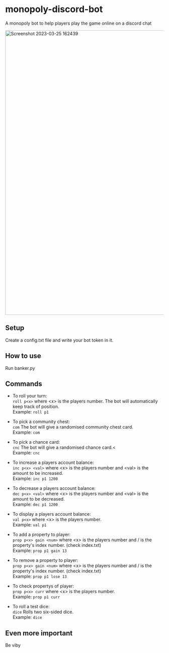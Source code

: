 # monopoly-discord-bot
A monopoly bot to help players play the game online on a discord chat

<img width="905" alt="Screenshot 2023-03-25 162439" src="https://user-images.githubusercontent.com/124733483/227742888-d27897ec-2a18-4ee6-a32b-dfdfc76c291c.png">


## Setup
Create a config.txt file and write your bot token in it.

## How to use
Run banker.py

## Commands
* To roll your turn:<br>
```roll p<x>``` where \<x\> is the players number. The bot will automatically keep track of position.<br>
Example: ```roll p1```

* To pick a community chest:<br>
```com``` The bot will give a randomised community chest card.<br>
Example: ```com```

* To pick a chance card:<br>
```cnc``` The bot will give a randomised chance card.<<br>
Example: ```cnc```

* To increase a players account balance:<br>
  ```inc p<x> <val>``` where \<x\> is the players number and \<val\> is the amount to be increased.<br>
  Example: ```inc p1 1200```
  
* To decrease a players account balance:<br>
  ```dec p<x> <val>``` where \<x\> is the players number and \<val\> is the amount to be decreased.<br>
  Example: ```dec p1 1200```
  
* To display a players account balance:<br>
  ```val p<x>``` where \<x\> is the players number.<br>
  Example: ```val p1```
  
* To add a property to player:<br>
  ```prop p<x> gain <num>``` where \<x\> is the players number and /<num/> is the property's index number. (check index.txt)<br>
  Example: ```prop p1 gain 13```
  
 * To remove a property to player:<br>
  ```prop p<x> gain <num>``` where \<x\> is the players number and /<num/> is the property's index number. (check index.txt)<br>
  Example: ```prop p1 lose 13```
  
  * To check propertys of player:<br>
  ```prop p<x> curr``` where \<x\> is the players number.<br>
  Example: ```prop p1 curr```

  * To roll a test dice:<br>
  ```dice``` Rolls two six-sided dice.<br>
  Example: ```dice```

## Even more important
Be viby

